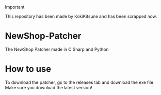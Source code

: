 > [!IMPORTANT]
> This repository has been made by KokiKitsune and has been scrapped now.

# NewShop-Patcher
The NewShop Patcher made in C Sharp and Python

# How to use
To download the patcher, go to the releases tab and download the exe file.  Make sure you download the latest version!  
